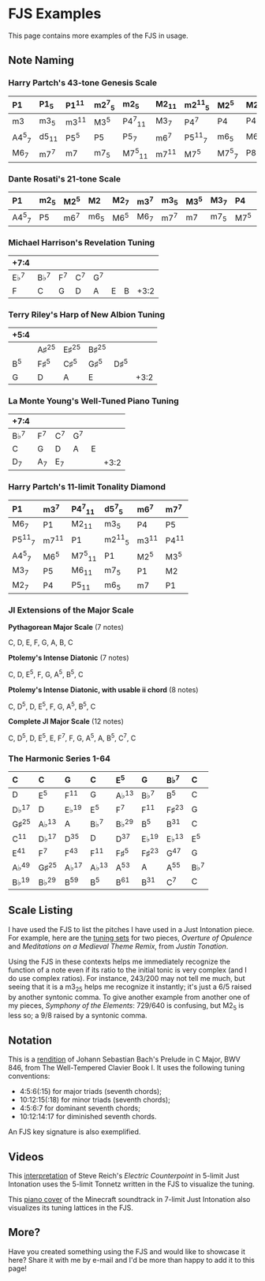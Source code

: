 # FJS Examples

This page contains more examples of the FJS in usage.

## Note Naming

### Harry Partch's 43-tone Genesis Scale

| P1                         | P1<sub>5</sub>  | P1<sup>11</sup> | m2<sup>7</sup><sub>5</sub> | m2<sub>5</sub>              | M2<sub>11</sub> | m2<sup>11</sup><sub>5</sub> | M2<sup>5</sup>             | M2              | M2<sub>7</sub>  | m3<sup>7</sup>             |
|:---------------------------|:----------------|:----------------|:---------------------------|:----------------------------|:----------------|:----------------------------|:---------------------------|:----------------|:----------------|:---------------------------|
| m3                         | m3<sub>5</sub>  | m3<sup>11</sup> | M3<sup>5</sup>             | P4<sup>7</sup><sub>11</sub> | M3<sub>7</sub>  | P4<sup>7</sup>              | P4                         | P4<sub>5</sub>  | P4<sup>11</sup> | d5<sup>7</sup><sub>5</sub> |
| A4<sup>5</sup><sub>7</sub> | d5<sub>11</sub> | P5<sup>5</sup>  | P5                         | P5<sub>7</sub>              | m6<sup>7</sup>  | P5<sup>11</sup><sub>7</sub> | m6<sub>5</sub>             | M6<sub>11</sub> | M6<sup>5</sup>  | M6                         |
| M6<sub>7</sub>             | m7<sup>7</sup>  | m7              | m7<sub>5</sub>             | M7<sup>5</sup><sub>11</sub> | m7<sup>11</sup> | M7<sup>5</sup>              | M7<sup>5</sup><sub>7</sub> | P8<sub>11</sub> | P8<sup>5</sup>  | P8                         |

### Dante Rosati's 21-tone Scale

| P1                         | m2<sub>5</sub> | M2<sup>5</sup> | M2             | M2<sub>7</sub> | m3<sup>7</sup> | m3<sub>5</sub> | M3<sup>5</sup> | M3<sub>7</sub> | P4             | d5<sup>7</sup><sub>5</sub> |
|:---------------------------|:---------------|:---------------|:---------------|:---------------|:---------------|:---------------|:---------------|:---------------|:---------------|:---------------------------|
| A4<sup>5</sup><sub>7</sub> | P5             | m6<sup>7</sup> | m6<sub>5</sub> | M6<sup>5</sup> | M6<sub>7</sub> | m7<sup>7</sup> | m7             | m7<sub>5</sub> | M7<sup>5</sup> | P8                         |

### Michael Harrison's Revelation Tuning

| +7:4           |                |               |               |               |   |   |      |
|:---------------|:---------------|:--------------|:--------------|:--------------|:--|:--|:-----|
| E♭<sup>7</sup> | B♭<sup>7</sup> | F<sup>7</sup> | C<sup>7</sup> | G<sup>7</sup> |   |   |      |
| F              | C              | G             | D             | A             | E | B | +3:2 |

### Terry Riley's Harp of New Albion Tuning

| +5:4          |                 |                 |                 |                |      |
|:--------------|:----------------|:----------------|:----------------|:---------------|:-----|
|               | A♯<sup>25</sup> | E♯<sup>25</sup> | B♯<sup>25</sup> |                |      |
| B<sup>5</sup> | F♯<sup>5</sup>  | C♯<sup>5</sup>  | G♯<sup>5</sup>  | D♯<sup>5</sup> |      |
| G             | D               | A               | E               |                | +3:2 |

### La Monte Young's Well-Tuned Piano Tuning

| +7:4           |               |               |               |   |      |
|:---------------|:--------------|:--------------|:--------------|:--|:-----|
| B♭<sup>7</sup> | F<sup>7</sup> | C<sup>7</sup> | G<sup>7</sup> |   |      |
| C              | G             | D             | A             | E |      |
| D<sub>7</sub>  | A<sub>7</sub> | E<sub>7</sub> |               |   | +3:2 |

### Harry Partch's 11-limit Tonality Diamond

| P1                          | m3<sup>7</sup>  | P4<sup>7</sup><sub>11</sub> | d5<sup>7</sup><sub>5</sub>  | m6<sup>7</sup>  | m7<sup>7</sup>  |
|:----------------------------|:----------------|:----------------------------|:----------------------------|:----------------|:----------------|
| M6<sub>7</sub>              | P1              | M2<sub>11</sub>             | m3<sub>5</sub>              | P4              | P5              |
| P5<sup>11</sup><sub>7</sub> | m7<sup>11</sup> | P1                          | m2<sup>11</sup><sub>5</sub> | m3<sup>11</sup> | P4<sup>11</sup> |
| A4<sup>5</sup><sub>7</sub>  | M6<sup>5</sup>  | M7<sup>5</sup><sub>11</sub> | P1                          | M2<sup>5</sup>  | M3<sup>5</sup>  |
| M3<sub>7</sub>              | P5              | M6<sub>11</sub>             | m7<sub>5</sub>              | P1              | M2              |
| M2<sub>7</sub>              | P4              | P5<sub>11</sub>             | m6<sub>5</sub>              | m7              | P1              |

### JI Extensions of the Major Scale

**Pythagorean Major Scale** (7 notes)

C, D, E, F, G, A, B, C

**Ptolemy's Intense Diatonic** (7 notes)

C, D, E<sup>5</sup>, F, G, A<sup>5</sup>, B<sup>5</sup>, C

**Ptolemy's Intense Diatonic, with usable ii chord** (8 notes)

C, D<sup>5</sup>, D, E<sup>5</sup>, F, G, A<sup>5</sup>, B<sup>5</sup>, C

**Complete JI Major Scale** (12 notes)

C, D<sup>5</sup>, D, E<sup>5</sup>, E, F<sup>7</sup>, F, G, A<sup>5</sup>, A, B<sup>5</sup>, C<sup>7</sup>, C

### The Harmonic Series 1-64

| C               | C               | G               | C               | E<sup>5</sup>   | G               | B♭<sup>7</sup>  | C              |
|:----------------|:----------------|:----------------|:----------------|:----------------|:----------------|:----------------|:---------------|
| D               | E<sup>5</sup>   | F<sup>11</sup>  | G               | A♭<sup>13</sup> | B♭<sup>7</sup>  | B<sup>5</sup>   | C              |
| D♭<sup>17</sup> | D               | E♭<sup>19</sup> | E<sup>5</sup>   | F<sup>7</sup>   | F<sup>11</sup>  | F♯<sup>23</sup> | G              |
| G♯<sup>25</sup> | A♭<sup>13</sup> | A               | B♭<sup>7</sup>  | B♭<sup>29</sup> | B<sup>5</sup>   | B<sup>31</sup>  | C              |
| C<sup>11</sup>  | D♭<sup>17</sup> | D<sup>35</sup>  | D               | D<sup>37</sup>  | E♭<sup>19</sup> | E♭<sup>13</sup> | E<sup>5</sup>  |
| E<sup>41</sup>  | F<sup>7</sup>   | F<sup>43</sup>  | F<sup>11</sup>  | F♯<sup>5</sup>  | F♯<sup>23</sup> | G<sup>47</sup>  | G              |
| A♭<sup>49</sup> | G♯<sup>25</sup> | A♭<sup>17</sup> | A♭<sup>13</sup> | A<sup>53</sup>  | A               | A<sup>55</sup>  | B♭<sup>7</sup> |
| B♭<sup>19</sup> | B♭<sup>29</sup> | B<sup>59</sup>  | B<sup>5</sup>   | B<sup>61</sup>  | B<sup>31</sup>  | C<sup>7</sup>   | C              |

## Scale Listing

I have used the FJS to list the pitches I have used in a Just Intonation piece. For example, here are the [tuning sets](../assets/tuning.pdf) for two pieces, *Overture of Opulence* and *Meditations on a Medieval Theme Remix*, from *Justin Tonation*.

Using the FJS in these contexts helps me immediately recognize the function of a note even if its ratio to the initial tonic is very complex (and I do use complex ratios). For instance, 243/200 may not tell me much, but seeing that it is a m3<sub>25</sub> helps me recognize it instantly; it's just a 6/5 raised by another syntonic comma. To give another example from another one of my pieces, *Symphony of the Elements*: 729/640 is confusing, but M2<sub>5</sub> is less so; a 9/8 raised by a syntonic comma.

## Notation

This is a [rendition](../assets/cmaj.pdf) of Johann Sebastian Bach's Prelude in C Major, BWV 846, from The Well-Tempered Clavier Book I. It uses the following tuning conventions:

- 4:5:6(:15) for major triads (seventh chords);
- 10:12:15(:18) for minor triads (seventh chords);
- 4:5:6:7 for dominant seventh chords;
- 10:12:14:17 for diminished seventh chords.

An FJS key signature is also exemplified.

## Videos

This [interpretation](https://youtu.be/bZffjSUd-2w) of Steve Reich's *Electric Counterpoint* in 5-limit Just Intonation uses the 5-limit Tonnetz written in the FJS to visualize the tuning.

This [piano cover](https://youtu.be/JvnYEVxlDvc) of the Minecraft soundtrack in 7-limit Just Intonation also visualizes its tuning lattices in the FJS.

## More?

Have you created something using the FJS and would like to showcase it here? Share it with me by e-mail and I'd be more than happy to add it to this page!